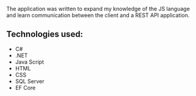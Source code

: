 The application was written to expand my knowledge of the JS language and learn communication between the client and a REST API application.

## Technologies used:
* C#
* .NET
* Java Script
* HTML
* CSS
* SQL Server
* EF Core
